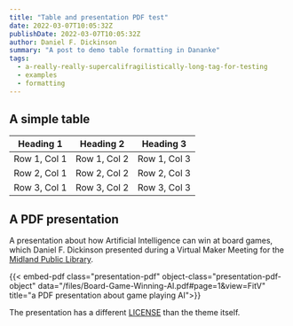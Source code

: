 ```yaml
---
title: "Table and presentation PDF test"
date: 2022-03-07T10:05:32Z
publishDate: 2022-03-07T10:05:32Z
author: Daniel F. Dickinson
summary: "A post to demo table formatting in Dananke"
tags:
  - a-really-really-supercalifragilistically-long-tag-for-testing
  - examples
  - formatting
---
```


## A simple table

| Heading 1 | Heading 2 | Heading 3 |
|-----------|-----------|-----------|
| Row 1, Col 1| Row 1, Col 2 | Row 1, Col 3 |
| Row 2, Col 1| Row 2, Col 2 | Row 2, Col 3 |
| Row 3, Col 1| Row 3, Col 2 | Row 3, Col 3 |

## A PDF presentation

A presentation about how Artificial Intelligence can win at board games, which Daniel F. Dickinson presented during a Virtual Maker Meeting for the [Midland Public Library](https://midlandlibrary.com).

{{< embed-pdf class="presentation-pdf" object-class="presentation-pdf-object" data="/files/Board-Game-Winning-AI.pdf#page=1&view=FitV" title="a PDF presentation about game playing AI">}}

The presentation has a different [LICENSE](/files/LICENSE.txt) than the theme itself.
